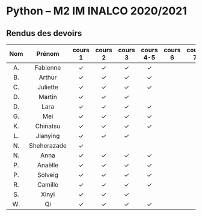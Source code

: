 
# Python – M2 IM INALCO 2020/2021
## Rendus des devoirs

| Nom | Prénom   | cours 1 | cours 2 | cours 3 | cours 4-5 | cours 6 | cours 7 |
|:---:|:--------:|  :-------:|:-------:|:-------:|:-------:|:-------:|:-------:|
|  A. |Fabienne  |✓        |✓        |✓        |✓        |         |         |
|  B. |Arthur    |✓        |✓        |✓        |✓        |         |         |
|  C. |Juliette  |✓        |✓        |✓        |✓        |         |         |
|  D. |Martin    |✓        |✓        |✓        |         |         |         |
|  D. |Lara      |✓        |✓        |✓        |✓        |         |         |
|  G. |Mei       |✓        |✓        |✓        |✓        |         |         |
|  K. |Chinatsu  |✓        |✓        |✓        |✓        |         |         |
|  L. |Jianying  |✓        |✓        |✓        |         |         |         |
|  N. |Sheherazade|✓        |         |         |         |         |         |
|  N. |Anna      |✓        |✓        |✓        |✓        |         |         |
|  P. |Anaëlle   |✓        |✓        |✓        |✓        |         |         |
|  P. |Solveig   |✓        |✓        |✓        |✓        |         |         |
|  R. |Camille   |✓        |✓        |✓        |✓        |         |         |
|  S. |Xinyi     |✓        |✓        |✓        |         |         |         |
|  W. |Qi        |✓        |✓        |✓        |✓        |         |         |
